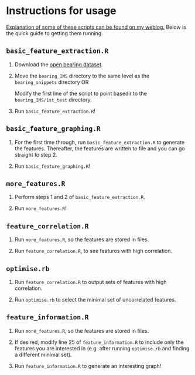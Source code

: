 # Instructions for usage

[Explanation of some of these scripts can be found on my weblog.](http://cowlet.org) Below is the quick guide to getting them running.


## `basic_feature_extraction.R`

1.  Download the [open bearing dataset](http://ti.arc.nasa.gov/c/3/).

2.  Move the `bearing_IMS` directory to the same level as the `bearing_snippets` directory OR
    
    Modify the first line of the script to point basedir to the `bearing_IMS/1st_test` directory.

3.  Run `basic_feature_extraction.R`!


## `basic_feature_graphing.R`

1.  For the first time through, run `basic_feature_extraction.R` to generate the features. Thereafter, the features are written to file and you can go straight to step 2.

2.  Run `basic_feature_graphing.R`!


## `more_features.R`

1.  Perform steps 1 and 2 of `basic_feature_extraction.R`.

2.  Run `more_features.R`!


## `feature_correlation.R`

1.  Run `more_features.R`, so the features are stored in files.

2.  Run `feature_correlation.R`, to see features with high correlation.

## `optimise.rb`

1.  Run `feature_correlation.R` to output sets of features with high correlation.

2.  Run `optimise.rb` to select the minimal set of uncorrelated features.


## `feature_information.R`

1.  Run `more_features.R`, so the features are stored in files.

2.  If desired, modify line 25 of `feature_information.R` to include only the features you are interested in (e.g. after running `optimise.rb` and finding a different minimal set).

3.  Run `feature_information.R` to generate an interesting graph!


